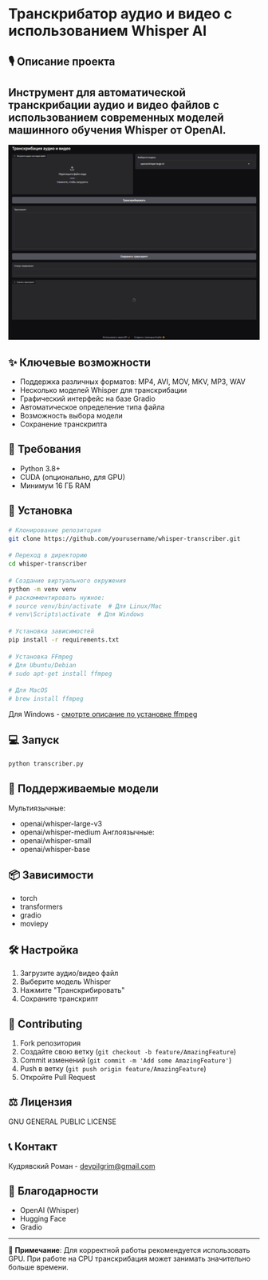 # Транскрибатор аудио и видео с использованием Whisper AI

## 🎙️ Описание проекта

Инструмент для автоматической транскрибации аудио и видео файлов с использованием современных моделей машинного обучения Whisper от OpenAI.
---
![Скриншот](2024-11-06_12-50-32.png)

## ✨ Ключевые возможности

- Поддержка различных форматов: MP4, AVI, MOV, MKV, MP3, WAV
- Несколько моделей Whisper для транскрибации
- Графический интерфейс на базе Gradio
- Автоматическое определение типа файла
- Возможность выбора модели
- Сохранение транскрипта

## 🚀 Требования

- Python 3.8+
- CUDA (опционально, для GPU)
- Минимум 16 ГБ RAM

## 🔧 Установка

```bash
# Клонирование репозитория
git clone https://github.com/yourusername/whisper-transcriber.git

# Переход в директорию
cd whisper-transcriber

# Создание виртуального окружения
python -m venv venv
# раскомментировать нужное:
# source venv/bin/activate  # Для Linux/Mac
# venv\Scripts\activate  # Для Windows

# Установка зависимостей
pip install -r requirements.txt

# Установка FFmpeg
# Для Ubuntu/Debian
# sudo apt-get install ffmpeg

# Для MacOS
# brew install ffmpeg
```
Для Windows - [смотрте описание по установке ffmpeg](ffmpeg_install.md) 

## 💻 Запуск

```bash
python transcriber.py
```

## 🔬 Поддерживаемые модели

Мультиязычные:
- openai/whisper-large-v3
- openai/whisper-medium
Англоязычные:
- openai/whisper-small
- openai/whisper-base

## 📦 Зависимости

- torch
- transformers
- gradio
- moviepy

## 🛠️ Настройка

1. Загрузите аудио/видео файл
2. Выберите модель Whisper
3. Нажмите "Транскрибировать"
4. Сохраните транскрипт

## 🤝 Contributing

1. Fork репозитория
2. Создайте свою ветку (`git checkout -b feature/AmazingFeature`)
3. Commit изменений (`git commit -m 'Add some AmazingFeature'`)
4. Push в ветку (`git push origin feature/AmazingFeature`)
5. Откройте Pull Request

## ⚖️ Лицензия

GNU GENERAL PUBLIC LICENSE

## 📞 Контакт

Кудрявский Роман - devpilgrim@gmail.com

## 🌟 Благодарности

- OpenAI (Whisper)
- Hugging Face
- Gradio

---

🔔 **Примечание**: Для корректной работы рекомендуется использовать GPU. При работе на CPU транскрибация может занимать значительно больше времени.
